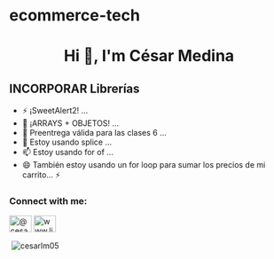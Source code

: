 # ecommerce-tech

<h1 align="center">Hi 👋, I'm César Medina</h1>

<h2>INCORPORAR Librerías</h2>

- ⚡ ¡SweetAlert2! ...
- 👯 ¡ARRAYS + OBJETOS! ...
- 🤔 Preentrega válida para las clases 6 ...
- 💬 Estoy usando splice ...
- 📫 Estoy usando for of ...
- 😄 También estoy usando un for loop para sumar los precios de mi carrito...
⚡

<h3 align="left">Connect with me:</h3>
<p align="left">
<a href="https://codepen.io/@cesarlm05" target="blank"><img align="center" src="https://raw.githubusercontent.com/rahuldkjain/github-profile-readme-generator/master/src/images/icons/Social/codepen.svg" alt="@cesarlm05" height="30" width="40" /></a>
<a href="https://linkedin.com/in/www.linkedin.com/in/cesar-medina-57b436128" target="blank"><img align="center" src="https://raw.githubusercontent.com/rahuldkjain/github-profile-readme-generator/master/src/images/icons/Social/linked-in-alt.svg" alt="www.linkedin.com/in/cesar-medina-57b436128" height="30" width="40" /></a>
</p>


<p>&nbsp;<img align="center" src="https://github-readme-stats.vercel.app/api?username=cesarlm05&show_icons=true&locale=en" alt="cesarlm05" /></p>
